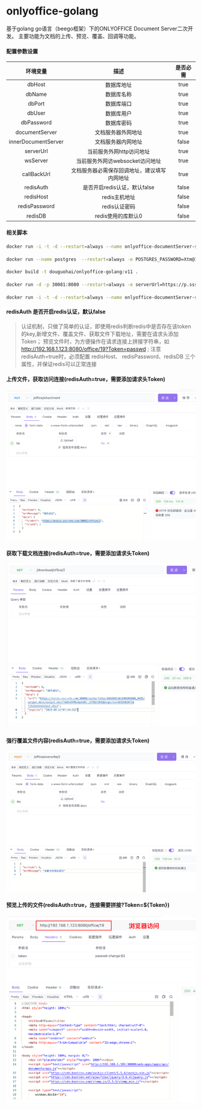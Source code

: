 # onlyoffice-golang

基于golang go语言（beego框架）下的ONLYOFFICE Document Server二次开发。
主要功能为文档的上传、预览、覆盖、回调等功能。

#### 配置参数设置

|        环境变量         |           描述           | 是否必需  |
|:-------------------:|:----------------------:|:-----:|
|       dbHost        |         数据库地址          | true  |
|       dbName        |         数据库名称          | true  |
|       dbPort        |         数据库端口          | true  |
|       dbUser        |         数据库用户          | true  |
|     dbPassword      |         数据库密码          | true  |
|   documentServer    |       文档服务器外网地址        | true  |
| innerDocumentServer |       文档服务器内网地址        | false |
|      serverUrl      |     当前服务外网http访问地址     | true  |
|      wsServer       |  当前服务外网访websocket访问地址  | true  |
|     callBackUrl     | 文档服务器必需保存回调地址，建议填写内网地址 | true  |
|      redisAuth      |  是否开启redis认证，默认false   | false |
|      redisHost      |       redis主机地址        | false |
|    redisPassword    |       redis认证密码        | false |
|       redisDB       |      redis使用的库默认0      | false |

#### 相关脚本

```bash
docker run -i -t -d --restart=always --name onlyoffice-documentServer-server -p 30080:80 -e REDIS_SERVER_HOST=192.168.10.239 -e REDIS_SERVER_PORT=6379 -e REDIS_SERVER_PASS=redis2020! -e DB_TYPE=postgres -e DB_HOST=192.168.10.240 -e DB_PORT=5432 -e DB_NAME=document -e DB_USER=postgres -e DB_PWD=Xtm@123456 douguohai/onlyoffice-documentserver:7.1.1.76

docker run --name postgres  --restart=always -e POSTGRES_PASSWORD=Xtm@123456 -e TZ=Asia/Shanghai -p 5432:5432 -d postgres:9.6

docker build -t douguohai/onlyoffice-golang:v11 . 

docker run -d -p 30081:8080 --restart=always -e serverUrl=https://p.sss-xtm.com:30081 -e wsServer=wss://p.sss-xtm.com:30081/ws -e documentServer=https://p.sss-xtm.com:30080 -e callBackUrl=http://192.168.10.241:30081 -e innerDocumentServer=http://192.168.10.241:30080  -e dbHost=192.168.10.240 -e dbPassword=Xtm@123456  -v /data/onlyoffice-golang/static:/app/static douguohai/onlyoffice-golang:v19

docker run -i -t -d --restart=always --name onlyoffice-documentServer-server -p 30080:80  douguohai/onlyoffice-documentserver:7.1.1.76
```

#### redisAuth 是否开启redis认证，默认false

>  认证机制，只做了简单的认证，即使用redis判断redis中是否存在该token的key,新增文件、覆盖文件、获取文件下载地址，需要在请求头添加Token；
预览文件时，为方便操作在请求连接上拼接字符串，如 http://192.168.1.123:8080/office/19?Token=passwd ;
注意 redisAuth=true时，必须配置 redisHost、 redisPassword、redisDB 三个属性，并保证redis可以正常连接

#### 上传文件，获取访问连接(redisAuth=true，需要添加请求头Token)

![img.png](document/img/img_upload.png)

#### 获取下载文档连接(redisAuth=true，需要添加请求头Token)

![img.png](document/img/img_download.png)

#### 强行覆盖文件内容(redisAuth=true，需要添加请求头Token)

![img.png](document/img/img_overwrite.png)

#### 预览上传的文件(redisAuth=true，连接需要拼接?Token=${Token})

![img.png](document/img/img_preview.png)







